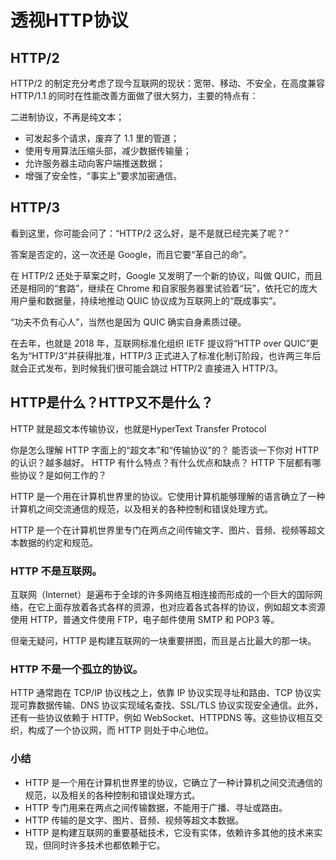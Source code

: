 # 透视HTTP协议

## HTTP/2

HTTP/2 的制定充分考虑了现今互联网的现状：宽带、移动、不安全，在高度兼容 HTTP/1.1 的同时在性能改善方面做了很大努力，主要的特点有：

二进制协议，不再是纯文本；
* 可发起多个请求，废弃了 1.1 里的管道；
* 使用专用算法压缩头部，减少数据传输量；
* 允许服务器主动向客户端推送数据；
* 增强了安全性，“事实上”要求加密通信。

## HTTP/3

看到这里，你可能会问了：“HTTP/2 这么好，是不是就已经完美了呢？”

答案是否定的，这一次还是 Google，而且它要“革自己的命”。

在 HTTP/2 还处于草案之时，Google 又发明了一个新的协议，叫做 QUIC，而且还是相同的“套路”，继续在 Chrome 和自家服务器里试验着“玩”，依托它的庞大用户量和数据量，持续地推动 QUIC 协议成为互联网上的“既成事实”。

“功夫不负有心人”，当然也是因为 QUIC 确实自身素质过硬。

在去年，也就是 2018 年，互联网标准化组织 IETF 提议将“HTTP over QUIC”更名为“HTTP/3”并获得批准，HTTP/3 正式进入了标准化制订阶段，也许两三年后就会正式发布，到时候我们很可能会跳过 HTTP/2 直接进入 HTTP/3。

## HTTP是什么？HTTP又不是什么？

HTTP 就是超文本传输协议，也就是HyperText Transfer Protocol


你是怎么理解 HTTP 字面上的“超文本”和“传输协议”的？
能否谈一下你对 HTTP 的认识？越多越好。
HTTP 有什么特点？有什么优点和缺点？
HTTP 下层都有哪些协议？是如何工作的？

HTTP 是一个用在计算机世界里的协议。它使用计算机能够理解的语言确立了一种计算机之间交流通信的规范，以及相关的各种控制和错误处理方式。

HTTP 是一个在计算机世界里专门在两点之间传输文字、图片、音频、视频等超文本数据的约定和规范。

### HTTP 不是互联网。

互联网（Internet）是遍布于全球的许多网络互相连接而形成的一个巨大的国际网络，在它上面存放着各式各样的资源，也对应着各式各样的协议，例如超文本资源使用 HTTP，普通文件使用 FTP，电子邮件使用 SMTP 和 POP3 等。

但毫无疑问，HTTP 是构建互联网的一块重要拼图，而且是占比最大的那一块。

### HTTP 不是一个孤立的协议。

HTTP 通常跑在 TCP/IP 协议栈之上，依靠 IP 协议实现寻址和路由、TCP 协议实现可靠数据传输、DNS 协议实现域名查找、SSL/TLS 协议实现安全通信。此外，还有一些协议依赖于 HTTP，例如 WebSocket、HTTPDNS 等。这些协议相互交织，构成了一个协议网，而 HTTP 则处于中心地位。

### 小结

* HTTP 是一个用在计算机世界里的协议，它确立了一种计算机之间交流通信的规范，以及相关的各种控制和错误处理方式。
* HTTP 专门用来在两点之间传输数据，不能用于广播、寻址或路由。
* HTTP 传输的是文字、图片、音频、视频等超文本数据。
* HTTP 是构建互联网的重要基础技术，它没有实体，依赖许多其他的技术来实现，但同时许多技术也都依赖于它。